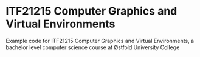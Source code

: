 # ITF21215 Computer Graphics and Virtual Environments
Example code for ITF21215 Computer Graphics and Virtual Environments, a bachelor level computer science course at Østfold University College
